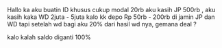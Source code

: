 
Hallo ka aku buatin ID khusus cukup modal 20rb aku kasih JP 500rb , aku kasih kaka WD 2juta - 5juta kalo kk depo Rp 50rb - 200rb di jamin JP dan WD tapi setelah wd bagi aku 20% dari hasil wd nya, gemana deal ?

kalo kalah saldo diganti 100%

